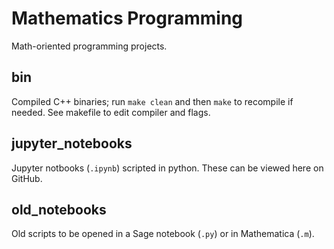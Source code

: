 # Mathematics Programming
Math-oriented programming projects.   

## bin
Compiled C++ binaries; run `make clean` and then `make` to recompile if needed. See makefile to edit compiler and flags.

## jupyter_notebooks
Jupyter notbooks (`.ipynb`) scripted in python. These can be viewed here on GitHub.

## old_notebooks
Old scripts to be opened in a Sage notebook (`.py`) or in Mathematica (`.m`).
